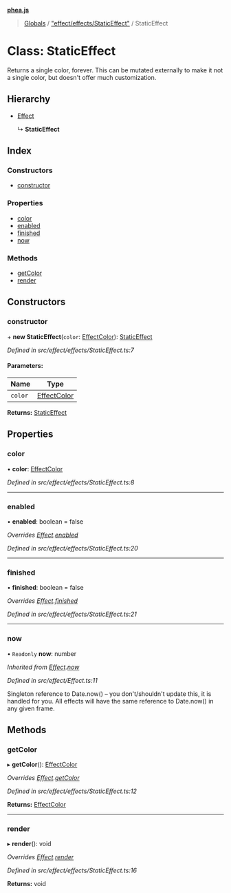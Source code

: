 **[phea.js](../README.md)**

> [Globals](../globals.md) / ["effect/effects/StaticEffect"](../modules/_effect_effects_staticeffect_.md) / StaticEffect

# Class: StaticEffect

Returns a single color, forever. This can be mutated externally to make it not a single color, but doesn't offer much customization.

## Hierarchy

* [Effect](_effect_effect_.effect.md)

  ↳ **StaticEffect**

## Index

### Constructors

* [constructor](_effect_effects_staticeffect_.staticeffect.md#constructor)

### Properties

* [color](_effect_effects_staticeffect_.staticeffect.md#color)
* [enabled](_effect_effects_staticeffect_.staticeffect.md#enabled)
* [finished](_effect_effects_staticeffect_.staticeffect.md#finished)
* [now](_effect_effects_staticeffect_.staticeffect.md#now)

### Methods

* [getColor](_effect_effects_staticeffect_.staticeffect.md#getcolor)
* [render](_effect_effects_staticeffect_.staticeffect.md#render)

## Constructors

### constructor

\+ **new StaticEffect**(`color`: [EffectColor](../modules/_structs_effect_color_.effectcolor.md)): [StaticEffect](_effect_effects_staticeffect_.staticeffect.md)

*Defined in src/effect/effects/StaticEffect.ts:7*

#### Parameters:

Name | Type |
------ | ------ |
`color` | [EffectColor](../modules/_structs_effect_color_.effectcolor.md) |

**Returns:** [StaticEffect](_effect_effects_staticeffect_.staticeffect.md)

## Properties

### color

•  **color**: [EffectColor](../modules/_structs_effect_color_.effectcolor.md)

*Defined in src/effect/effects/StaticEffect.ts:8*

___

### enabled

•  **enabled**: boolean = false

*Overrides [Effect](_effect_effect_.effect.md).[enabled](_effect_effect_.effect.md#enabled)*

*Defined in src/effect/effects/StaticEffect.ts:20*

___

### finished

•  **finished**: boolean = false

*Overrides [Effect](_effect_effect_.effect.md).[finished](_effect_effect_.effect.md#finished)*

*Defined in src/effect/effects/StaticEffect.ts:21*

___

### now

• `Readonly` **now**: number

*Inherited from [Effect](_effect_effect_.effect.md).[now](_effect_effect_.effect.md#now)*

*Defined in src/effect/Effect.ts:11*

Singleton reference to Date.now() – you don't/shouldn't update this, it is handled for you. All effects will have the same reference to Date.now() in any given frame.

## Methods

### getColor

▸ **getColor**(): [EffectColor](../modules/_structs_effect_color_.effectcolor.md)

*Overrides [Effect](_effect_effect_.effect.md).[getColor](_effect_effect_.effect.md#getcolor)*

*Defined in src/effect/effects/StaticEffect.ts:12*

**Returns:** [EffectColor](../modules/_structs_effect_color_.effectcolor.md)

___

### render

▸ **render**(): void

*Overrides [Effect](_effect_effect_.effect.md).[render](_effect_effect_.effect.md#render)*

*Defined in src/effect/effects/StaticEffect.ts:16*

**Returns:** void
